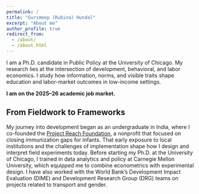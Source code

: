 ```yaml
---
permalink: /
title: "Gursmeep (Rubina) Hundal"
excerpt: "About me"
author_profile: true
redirect_from: 
  - /about/
  - /about.html
---
```


I am a Ph.D. candidate in Public Policy at the University of Chicago. My research lies at the intersection of development, behavioral, and labor economics. I study how information, norms, and visible traits shape education and labor-market outcomes in low-income settings.

**I am on the 2025–26 academic job market.**


## From Fieldwork to Frameworks
My journey into development began as an undergraduate in India, where I co-founded the [Project Reach Foundation](https://resolutionproject.org/ventures/project-reach/), a nonprofit that focused on closing immunization gaps for infants. That early exposure to local institutions and the challenges of implementation shape how I design and interpret field experiments today.
Before starting my Ph.D. at the University of Chicago, I trained in data analytics and policy at Carnegie Mellon University, which equipped me to combine econometrics with experimental design. I have also worked with the World Bank’s Development Impact Evaluation (DIME) and Development Research Group (DRG) teams on projects related to transport and gender.
